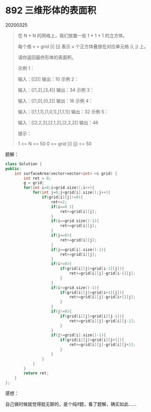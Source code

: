 # 892 三维形体的表面积

20200325

> 在 N * N 的网格上，我们放置一些 1 * 1 * 1  的立方体。
>
> 每个值 v = grid [i] [j] 表示 v 个正方体叠放在对应单元格 (i, j) 上。
>
> 请你返回最终形体的表面积。
>
>  
>
> 示例 1：
>
> 输入：[[2]]
> 输出：10
> 示例 2：
>
> 输入：[[1,2],[3,4]]
> 输出：34
> 示例 3：
>
> 输入：[[1,0],[0,2]]
> 输出：16
> 示例 4：
>
> 输入：[[1,1,1],[1,0,1],[1,1,1]]
> 输出：32
> 示例 5：
>
> 输入：[[2,2,2],[2,1,2],[2,2,2]]
> 输出：46
>
>
> 提示：
>
> 1 <= N <= 50
> 0 <= grid [i] [j]  <= 50

题解：

```c++
class Solution {
public:
    int surfaceArea(vector<vector<int> >& grid) {
        int ret = 0;
        g = grid;
        for(int i=0;i<grid.size();i++){
            for(int j=0;j<grid[i].size();j++){
                if(grid[i][j]!=0){
                    ret+=2;
                    if(i==0 ){
                        ret+=grid[i][j];
                    }
                    if(i==grid.size()-1){
                        ret+=grid[i][j];
                    }
                    if(j==0){
                        ret+=grid[i][j];
                    }
                    if(j==grid[i].size()-1){
                        ret+=grid[i][j];
                    }
                    if(i!=0){
                        if(grid[i][j]>grid[i-1][j]){
                            ret+=grid[i][j]-grid[i-1][j];
                        }
                    }
                    if(i!=grid.size()-1){
                        if(grid[i][j]>grid[i+1][j]){
                            ret+=grid[i][j]-grid[i+1][j];
                        }
                    }
                    if(j!=0){
                        if(grid[i][j]>grid[i][j-1]){
                            ret+=grid[i][j]-grid[i][j-1];
                        }
                    }
                    if(j!=grid[i].size()-1){
                        if(grid[i][j]>grid[i][j+1]){
                            ret+=grid[i][j]-grid[i][j+1];
                        }
                    }
                }
            }
        }
        return ret;
    }
};
```

感想：

自己做时候就觉得挺无聊的，是个纯if题，看了题解，确实如此……